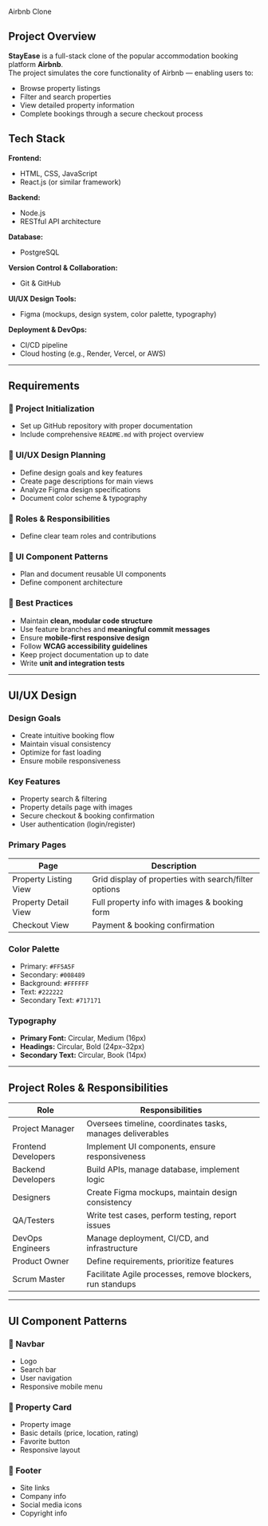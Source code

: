  Airbnb Clone  

## Project Overview  
**StayEase** is a full-stack clone of the popular accommodation booking platform **Airbnb**.  
The project simulates the core functionality of Airbnb — enabling users to:  

- Browse property listings  
- Filter and search properties  
- View detailed property information  
- Complete bookings through a secure checkout process  

##  Tech Stack  

**Frontend:**  
- HTML, CSS, JavaScript  
- React.js (or similar framework)  

**Backend:**  
- Node.js  
- RESTful API architecture  

**Database:**  
- PostgreSQL  

**Version Control & Collaboration:**  
- Git & GitHub  

**UI/UX Design Tools:**  
- Figma (mockups, design system, color palette, typography)  

**Deployment & DevOps:**  
- CI/CD pipeline  
- Cloud hosting (e.g., Render, Vercel, or AWS)  

---

##  Requirements  

### 🔹 Project Initialization  
- Set up GitHub repository with proper documentation  
- Include comprehensive `README.md` with project overview  

### 🔹 UI/UX Design Planning  
- Define design goals and key features  
- Create page descriptions for main views  
- Analyze Figma design specifications  
- Document color scheme & typography  

### 🔹 Roles & Responsibilities  
- Define clear team roles and contributions  

### 🔹 UI Component Patterns  
- Plan and document reusable UI components  
- Define component architecture  

### 🔹 Best Practices  
- Maintain **clean, modular code structure**  
- Use feature branches and **meaningful commit messages**  
- Ensure **mobile-first responsive design**  
- Follow **WCAG accessibility guidelines**  
- Keep project documentation up to date  
- Write **unit and integration tests**  

---

## UI/UX Design  

### **Design Goals**  
- Create intuitive booking flow  
- Maintain visual consistency  
- Optimize for fast loading  
- Ensure mobile responsiveness  

### **Key Features**  
- Property search & filtering  
- Property details page with images  
- Secure checkout & booking confirmation  
- User authentication (login/register)  

### **Primary Pages**  
| Page | Description |
|------|-------------|
| Property Listing View | Grid display of properties with search/filter options |
| Property Detail View | Full property info with images & booking form |
| Checkout View | Payment & booking confirmation |  

### **Color Palette**  
- Primary: `#FF5A5F`  
- Secondary: `#008489`  
- Background: `#FFFFFF`  
- Text: `#222222`  
- Secondary Text: `#717171`  

### **Typography**  
- **Primary Font:** Circular, Medium (16px)  
- **Headings:** Circular, Bold (24px–32px)  
- **Secondary Text:** Circular, Book (14px)  

---

## Project Roles & Responsibilities  

| Role | Responsibilities |
|------|------------------|
| Project Manager | Oversees timeline, coordinates tasks, manages deliverables |
| Frontend Developers | Implement UI components, ensure responsiveness |
| Backend Developers | Build APIs, manage database, implement logic |
| Designers | Create Figma mockups, maintain design consistency |
| QA/Testers | Write test cases, perform testing, report issues |
| DevOps Engineers | Manage deployment, CI/CD, and infrastructure |
| Product Owner | Define requirements, prioritize features |
| Scrum Master | Facilitate Agile processes, remove blockers, run standups |  

---

## UI Component Patterns  

### 🔹 Navbar  
- Logo  
- Search bar  
- User navigation  
- Responsive mobile menu  

### 🔹 Property Card  
- Property image  
- Basic details (price, location, rating)  
- Favorite button  
- Responsive layout  

### 🔹 Footer  
- Site links  
- Company info  
- Social media icons  
- Copyright info 
